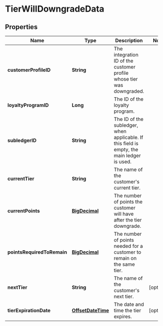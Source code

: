 

# TierWillDowngradeData

## Properties

Name | Type | Description | Notes
------------ | ------------- | ------------- | -------------
**customerProfileID** | **String** | The integration ID of the customer profile whose tier was downgraded. | 
**loyaltyProgramID** | **Long** | The ID of the loyalty program. | 
**subledgerID** | **String** | The ID of the subledger, when applicable. If this field is empty, the main ledger is used. | 
**currentTier** | **String** | The name of the customer&#39;s current tier. | 
**currentPoints** | [**BigDecimal**](BigDecimal.md) | The number of points the customer will have after the tier downgrade. | 
**pointsRequiredToRemain** | [**BigDecimal**](BigDecimal.md) | The number of points needed for a customer to remain on the same tier. | 
**nextTier** | **String** | The name of the customer&#39;s next tier. |  [optional]
**tierExpirationDate** | [**OffsetDateTime**](OffsetDateTime.md) | The date and time the tier expires. |  [optional]




